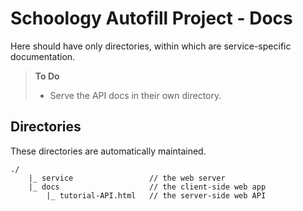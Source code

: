 # Schoology Autofill Project - Docs

Here should have only directories, within which are service-specific documentation.

> **To Do**
>
> - Serve the API docs in their own directory.

## Directories

These directories are automatically maintained.

    ./
        |_ service                 // the web server
        |_ docs                    // the client-side web app
            |_ tutorial-API.html   // the server-side web API

